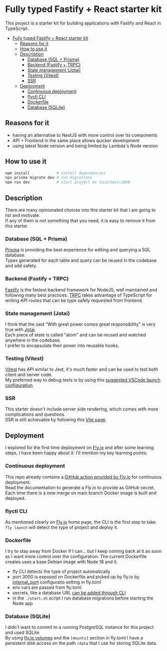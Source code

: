 # Fully typed Fastify + React starter kit

This project is a starter kit for building applications with Fastify and React in TypeScript.

- [Fully typed Fastify + React starter kit](#fully-typed-fastify--react-starter-kit)
  - [Reasons for it](#reasons-for-it)
  - [How to use it](#how-to-use-it)
  - [Description](#description)
    - [Database (SQL + Prisma)](#database-sql--prisma)
    - [Backend (Fastify + TRPC)](#backend-fastify--trpc)
    - [State management (Jotai)](#state-management-jotai)
    - [Testing (Vitest)](#testing-vitest)
    - [SSR](#ssr)
  - [Deployment](#deployment)
    - [Continuous deployment](#continuous-deployment)
    - [flyctl CLI](#flyctl-cli)
    - [Dockerfile](#dockerfile)
    - [Database (SQLite)](#database-sqlite)

## Reasons for it

* having an alternative to NextJS with more control over its components
* API + Frontend in the same place allows quicker development
* using latest Node version and being limited by Lambda's Node version

## How to use it

```bash
npm install            # install dependencies
npx prisma migrate dev # run migrations
npm run dev            # start project on localhost:3000
```

## Description

There are many opinionated choices into this starter kit that I am going to list and motivate.  
If any of them is not something that you need, it is easy to remove it from this starter.

### Database (SQL + Prisma)

[Prisma](https://www.prisma.io) is providing the best experience for editing and querying a SQL database.  
Types generated for each table and query can be reused in the codebase and add safety.

### Backend (Fastify + TRPC)

[Fastify](https://www.fastify.io) is the fastest backend framework for NodeJS, well maintained and following many best practices.
[TRPC](https://trpc.io) takes advantage of TypeScript for writing API routes that can be type safely requested from frontend.

### State management (Jotai)

I think that the said "With great power comes great responsibility" is very true with [Jotai](https://jotai.org).  
Each piece of state is called "atom" and can be reused and watched anywhere in the codebase.  
I prefer to encapsulate their power into reusable hooks.

### Testing (Vitest)

[Vitest](https://vitest.dev) has API similar to Jest, it's much faster and can be used to test both client and server code.  
My preferred way to debug tests is by using this [suggested VSCode launch configuration](https://vitest.dev/guide/debugging.html).

### SSR

This starter doesn't include server side rendering, which comes with more complications and questions.  
SSR is still achievable by following this [Vite page](https://vitejs.dev/guide/ssr.html).

## Deployment

I explored for the first time deployment on [Fly.io](https://fly.io) and after some learning steps, I have been happy about it.
I'll mention my key learning points:

### Continuous deployment

This repo already contains a [GitHub action provided by Fly.io](https://fly.io/docs/app-guides/continuous-deployment-with-github-actions/) for continuous deployment.  
Read the documentation to generate a Fly.io to provide as GitHub secret.  
Each time there is a new merge on main branch Docker image is built and deployed.

### flyctl CLI

As mentioned clearly on [Fly.io](https://fly.io) home page, the CLI is the first step to take.  
`fly launch` will detect the type of project and deploy it.

### Dockerfile

I try to stay away from Docker if I can... but I keep coming back at it as soon as I want more control over the configuration.
The current Dockerfile creates uses a base Debian image with Node 18 and it.

* fly CLI detects the type of project automatically
* port 3000 is exposed on Dockerfile and picked up by fly.io by [internal_port](https://fly.io/docs/reference/configuration/) configuratio setting in fly.toml
* env vars are passed from fly.toml
* secrets, like a database URL [can be added through CLI](https://fly.io/docs/reference/secrets/)
* in the `./start.sh` script I run database migrations before starting the Node app

### Database (SQLite)

I didn't want to commit to a running PostgreSQL instance for this project and used SQLite.  
By using [fly.io volumes](https://fly.io/docs/reference/volumes/) and the `[mounts]` section in fly.toml I have a persistent disk access on the path `/data` that I use for storing SQLite data.

